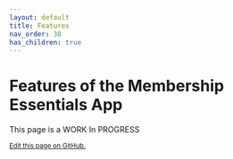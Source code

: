 ```yaml
---
layout: default
title: Features
nav_order: 30
has_children: true
---
```

# Features of the Membership Essentials App

This page is a WORK In PROGRESS

<footer>
   <a href="https://github.com/SFDO-Community-Sprints/MembershipSchemaAndBenefits-Documentation/edit/main/docs/Features/index.md" style="font-size: smaller;">Edit this page on GitHub.</a>
</footer>
